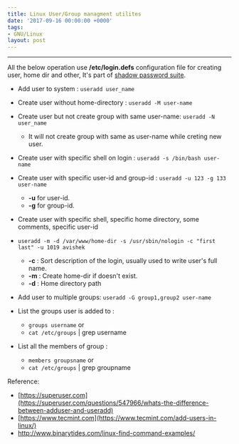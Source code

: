 ```yaml
---
title: Linux User/Group managment utilites
date: '2017-09-16 00:00:00 +0000'
tags:
- GNU/Linux
layout: post
---
```


---

All the below operation use **/etc/login.defs** configuration file for creating user, home dir and other,
It's part of [shadow password suite](http://man7.org/linux/man-pages/man5/login.defs.5.html).


* Add user to system : `useradd user_name`
* Create user without home-directory : `useradd -M user-name`
* Create user but not create group with same user-name:  `useradd -N user_name`
    * It will not create group with same as user-name while creting new user.
* Create user with specific shell on login : `useradd -s /bin/bash user-name`
* Create user with specific user-id and group-id : `useradd -u 123 -g 133 user-name`
    * **-u** for user-id.
    * **-g** for group-id.
* Create user with specific shell, specific home directory, some comments, specific user-id 
* `useradd -m -d /var/www/home-dir -s /usr/sbin/nologin -c "first last" -u 1019 avishek`
    * **-c** : Sort description of the login, usually used to write user's full name.
    * **-m** : Create home-dir if doesn't exist.
    * **-d** : Home directory path

* Add user to multiple groups: `useradd -G group1,group2 user-name`
* List the groups user is added to : 
    * `groups username` or
    * `cat /etc/groups` | grep username
* List all the members of group : 
    * `members groupsname` or
    * `cat /etc/groups` | grep groupname



Reference: 

* [https://superuser.com](https://superuser.com/questions/547966/whats-the-difference-between-adduser-and-useradd)
* [https://www.tecmint.com](https://www.tecmint.com/add-users-in-linux/)
* <a href="http://www.binarytides.com" target="_blank" >http://www.binarytides.com/linux-find-command-examples/</a>

